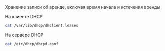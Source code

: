 Хранение записи об аренде, включая время начала и истечения аренды

На клиенте DHCP
```bash
cat /var/lib/dhcp/dhclient.leases
```

На сервере DHCP
```bash
cat /etc/dhcp/dhcpd.conf
```

